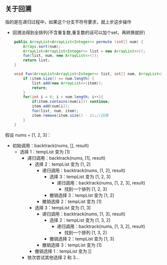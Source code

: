 ## 关于回溯
指的是在递归过程中，如果这个分支不符号要求，就上步这步操作
- 回溯法得到全排列(不含重复数,重复数的话可以加个set，再转换就好)
~~~java
    public ArrayList<ArrayList<Integer>> permute (int[] num) {
        Arrays.sort(num);
        ArrayList<ArrayList<Integer>> list = new ArrayList<>();
        fun(list, num, new ArrayList<>());
        return list;
    }

    void fun(ArrayList<ArrayList<Integer>> list, int[] num, ArrayList<Integer> item){
        if (item.size() == num.length) {
            list.add(new ArrayList<>(item));
            return;
        }
        for(int i = 0; i < num.length; i++){
            if(item.contains(num[i])) continue;
            item.add(num[i]);
            fun(list, num, item);
            item.remove(item.size() - 1);//回溯
        }
    }
~~~
假设 nums = [1, 2, 3]：

- 初始调用：backtrack(nums, [], result)
    - 选择 1：tempList 变为 [1]
        - 递归调用：backtrack(nums, [1], result)
            - 选择 2：tempList 变为 [1, 2]
                - 递归调用：backtrack(nums, [1, 2], result)
                    - 选择 3：tempList 变为 [1, 2, 3]
                        - 递归调用：backtrack(nums, [1, 2, 3], result)
                            - 找到一个排列 [1, 2, 3]
                    - 撤销选择 3：tempList 变为 [1, 2]
                - 撤销选择 2：tempList 变为 [1]
            - 选择 3：tempList 变为 [1, 3]
                - 递归调用：backtrack(nums, [1, 3], result)
                    - 选择 2：tempList 变为 [1, 3, 2]
                        - 递归调用：backtrack(nums, [1, 3, 2], result)
                            - 找到一个排列 [1, 3, 2]
                    - 撤销选择 2：tempList 变为 [1, 3]
                - 撤销选择 3：tempList 变为 [1]
            - 撤销选择 1：tempList 变为 []
        - 依次尝试其他选择 2 和 3...
